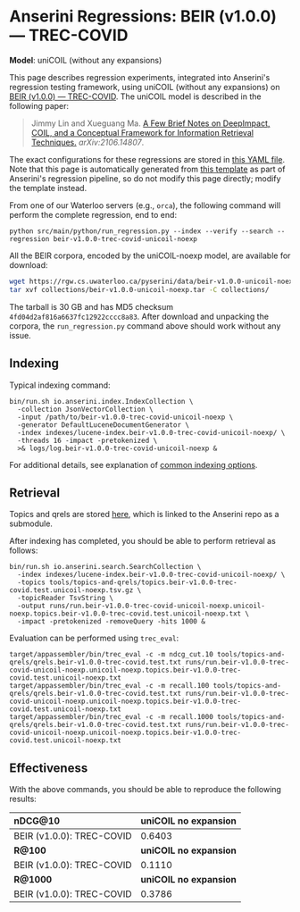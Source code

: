 # Anserini Regressions: BEIR (v1.0.0) &mdash; TREC-COVID

**Model**: uniCOIL (without any expansions)

This page describes regression experiments, integrated into Anserini's regression testing framework, using uniCOIL (without any expansions) on [BEIR (v1.0.0) &mdash; TREC-COVID](http://beir.ai/).
The uniCOIL model is described in the following paper:

> Jimmy Lin and Xueguang Ma. [A Few Brief Notes on DeepImpact, COIL, and a Conceptual Framework for Information Retrieval Techniques.](https://arxiv.org/abs/2106.14807) _arXiv:2106.14807_.

The exact configurations for these regressions are stored in [this YAML file](../../src/main/resources/regression/beir-v1.0.0-trec-covid-unicoil-noexp.yaml).
Note that this page is automatically generated from [this template](../../src/main/resources/docgen/templates/beir-v1.0.0-trec-covid-unicoil-noexp.template) as part of Anserini's regression pipeline, so do not modify this page directly; modify the template instead.

From one of our Waterloo servers (e.g., `orca`), the following command will perform the complete regression, end to end:

```
python src/main/python/run_regression.py --index --verify --search --regression beir-v1.0.0-trec-covid-unicoil-noexp
```

All the BEIR corpora, encoded by the uniCOIL-noexp model, are available for download:

```bash
wget https://rgw.cs.uwaterloo.ca/pyserini/data/beir-v1.0.0-unicoil-noexp.tar -P collections/
tar xvf collections/beir-v1.0.0-unicoil-noexp.tar -C collections/
```

The tarball is 30 GB and has MD5 checksum `4fd04d2af816a6637fc12922cccc8a83`.
After download and unpacking the corpora, the `run_regression.py` command above should work without any issue.

## Indexing

Typical indexing command:

```
bin/run.sh io.anserini.index.IndexCollection \
  -collection JsonVectorCollection \
  -input /path/to/beir-v1.0.0-trec-covid-unicoil-noexp \
  -generator DefaultLuceneDocumentGenerator \
  -index indexes/lucene-index.beir-v1.0.0-trec-covid-unicoil-noexp/ \
  -threads 16 -impact -pretokenized \
  >& logs/log.beir-v1.0.0-trec-covid-unicoil-noexp &
```

For additional details, see explanation of [common indexing options](../../docs/common-indexing-options.md).

## Retrieval

Topics and qrels are stored [here](https://github.com/castorini/anserini-tools/tree/master/topics-and-qrels), which is linked to the Anserini repo as a submodule.

After indexing has completed, you should be able to perform retrieval as follows:

```
bin/run.sh io.anserini.search.SearchCollection \
  -index indexes/lucene-index.beir-v1.0.0-trec-covid-unicoil-noexp/ \
  -topics tools/topics-and-qrels/topics.beir-v1.0.0-trec-covid.test.unicoil-noexp.tsv.gz \
  -topicReader TsvString \
  -output runs/run.beir-v1.0.0-trec-covid-unicoil-noexp.unicoil-noexp.topics.beir-v1.0.0-trec-covid.test.unicoil-noexp.txt \
  -impact -pretokenized -removeQuery -hits 1000 &
```

Evaluation can be performed using `trec_eval`:

```
target/appassembler/bin/trec_eval -c -m ndcg_cut.10 tools/topics-and-qrels/qrels.beir-v1.0.0-trec-covid.test.txt runs/run.beir-v1.0.0-trec-covid-unicoil-noexp.unicoil-noexp.topics.beir-v1.0.0-trec-covid.test.unicoil-noexp.txt
target/appassembler/bin/trec_eval -c -m recall.100 tools/topics-and-qrels/qrels.beir-v1.0.0-trec-covid.test.txt runs/run.beir-v1.0.0-trec-covid-unicoil-noexp.unicoil-noexp.topics.beir-v1.0.0-trec-covid.test.unicoil-noexp.txt
target/appassembler/bin/trec_eval -c -m recall.1000 tools/topics-and-qrels/qrels.beir-v1.0.0-trec-covid.test.txt runs/run.beir-v1.0.0-trec-covid-unicoil-noexp.unicoil-noexp.topics.beir-v1.0.0-trec-covid.test.unicoil-noexp.txt
```

## Effectiveness

With the above commands, you should be able to reproduce the following results:

| **nDCG@10**                                                                                                  | **uniCOIL no expansion**|
|:-------------------------------------------------------------------------------------------------------------|-----------|
| BEIR (v1.0.0): TREC-COVID                                                                                    | 0.6403    |
| **R@100**                                                                                                    | **uniCOIL no expansion**|
| BEIR (v1.0.0): TREC-COVID                                                                                    | 0.1110    |
| **R@1000**                                                                                                   | **uniCOIL no expansion**|
| BEIR (v1.0.0): TREC-COVID                                                                                    | 0.3786    |
